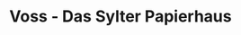 ---
title: "Voss - Das Sylter Papierhaus"
url: /sylt/voss-das-sylter-papierhaus/
shop: Schreibwaren
---
